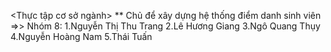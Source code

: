 <Thực tập cơ sở ngành>
** Chủ để xây dựng hệ thống điểm danh sinh viên
=>> Nhóm 8:
1.Nguyễn Thị Thu Trang
2.Lê Hương Giang
3.Ngô Quang Thụy
4.Nguyễn Hoàng Nam
5.Thái Tuấn
